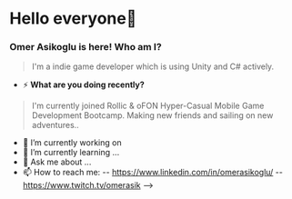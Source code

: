 # Hello everyone👋
### Omer Asikoglu is here! Who am I?
>I'm a indie game developer which is using Unity and C# actively.
- ⚡ **What are you doing recently?**
>I'm currently joined Rollic & oFON Hyper-Casual Mobile Game Development Bootcamp. Making new friends and sailing on new adventures..
- 🔭 I’m currently working on
- 🌱 I’m currently learning ... 
- 💬 Ask me about ...
- 📫 How to reach me:
-- https://www.linkedin.com/in/omerasikoglu/
-- https://www.twitch.tv/omerasik
-->
